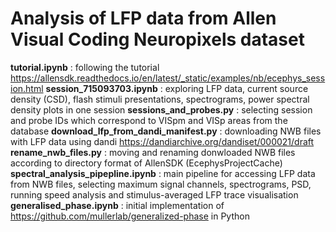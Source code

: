# Analysis of LFP data from Allen Visual Coding Neuropixels dataset

__tutorial.ipynb__ : following the tutorial https://allensdk.readthedocs.io/en/latest/_static/examples/nb/ecephys_session.html
__session_715093703.ipynb__ : exploring LFP data, current source density (CSD), flash stimuli presentations, spectrograms, power spectral density plots in one session
__sessions_and_probes.py__ : selecting session and probe IDs which correspond to VISpm and VISp areas from the database
__download_lfp_from_dandi_manifest.py__ : downloading NWB files with LFP data using dandi https://dandiarchive.org/dandiset/000021/draft
__rename_nwb_files.py__ : moving and renaming donwloaded NWB files according to directory format of AllenSDK (EcephysProjectCache)
__spectral_analysis_pipepline.ipynb__ : main pipeline for accessing LFP data from NWB files, selecting maximum signal channels, spectrograms, PSD, running speed analysis and stimulus-averaged LFP trace visualisation
__generalised_phase.ipynb__ : initial implementation of https://github.com/mullerlab/generalized-phase in Python
